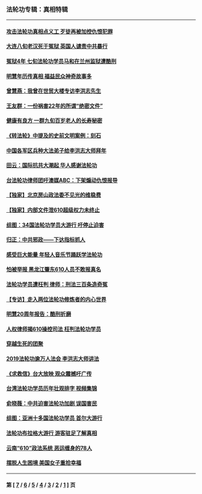 ### 法轮功专辑：真相特辑
---
#### [攻击法轮功真相点义工 歹徒再被加控仇恨犯罪](../../pages/nf4389/n13601019.md?04020430) 
#### [大连八旬老汉死于冤狱 英国人谴责中共暴行](../../pages/nf4389/n13480118.md?04020430) 
#### [冤狱4年 七旬法轮功学员马和在兰州监狱遭酷刑](../../pages/nf4389/n13304688.md?04020430) 
#### [明慧年历传真相 福益民众神奇故事多](../../pages/nf4389/n13294545.md?04020430) 
#### [曾慧燕：我曾在世贸大楼专访李洪志先生](../../pages/nf4389/n12898729.md?04020430) 
#### [王友群：一份祸害22年的所谓“绝密文件”](../../pages/nf4389/n12871750.md?04020430) 
#### [健康有良方 一群九旬百岁老人的长寿秘密](../../pages/nf4389/n12847475.md?04020430) 
#### [《转法轮》中提及的史前文明案例：刻石](../../pages/nf4389/n12758577.md?04020430) 
#### [中国各军区兵种大法弟子给李洪志大师拜年](../../pages/nf4389/n12750047.md?04020430) 
#### [田云：国际抗共大潮起 华人感谢法轮功](../../pages/nf4389/n12357708.md?04020430) 
#### [台法轮功律师团吁澳媒ABC：下架煽动仇恨报导](../../pages/nf4389/n12279917.md?04020430) 
#### [【独家】北京房山政法委不见光的维稳费](../../pages/nf4389/n12031979.md?04020430) 
#### [【独家】内部文件泄610超级权力未终止](../../pages/nf4389/n12023895.md?04020430) 
#### [组图：34国法轮功学员大游行 吁停止迫害](../../pages/nf4389/n11492658.md?04020430) 
#### [归正：中共邪政——下达指标抓人](../../pages/nf4389/n11474770.md?04020430) 
#### [感受巨大能量 年轻人音乐节踊跃学法轮功](../../pages/nf4389/n11441981.md?04020430) 
#### [怕被举报 黑龙江肇东610人员不敢报真名](../../pages/nf4389/n11436499.md?04020430) 
#### [法轮功学员遭枉判 律师：刑法三百条造奇冤](../../pages/nf4389/n11433943.md?04020430) 
#### [【专访】走入两位法轮功修炼者的内心世界](../../pages/nf4389/n11415623.md?04020430) 
#### [明慧20周年报告：酷刑折磨](../../pages/nf4389/n11387954.md?04020430) 
#### [人权律师揭610操控司法 枉判法轮功学员](../../pages/nf4389/n11313370.md?04020430) 
#### [穿越生死的团聚](../../pages/nf4389/n11258922.md?04020430) 
#### [2019法轮功逾万人法会 李洪志大师讲法](../../pages/nf4389/n11265303.md?04020430) 
#### [《求救信》台大放映 观众震撼吁广传](../../pages/nf4389/n10922251.md?04020430) 
#### [台湾法轮功学员历年壮观排字 视频集锦](../../pages/nf4389/n10878789.md?04020430) 
#### [俞晓薇：中共迫害法轮功加剧 误国害民](../../pages/nf4389/n10859260.md?04020430) 
#### [组图：亚洲十多国法轮功学员 首尔大游行](../../pages/nf4389/n10781149.md?04020430) 
#### [法轮功布拉格大游行 游客驻足了解真相](../../pages/nf4389/n10749360.md?04020430) 
#### [云南“610”政法系统 恶运缠身的78人](../../pages/nf4389/n10747534.md?04020430) 
#### [摆脱人生困境 美国女子重拾幸福](../../pages/nf4389/n10688678.md?04020430) 

---
#### 第 [ [7](./7.md?04020430) / [6](./6.md?04020430) / [5](./5.md?04020430) / [4](./4.md?04020430) / [3](./3.md?04020430) / [2](./2.md?04020430) / [1](./1.md?04020430) ] 页
